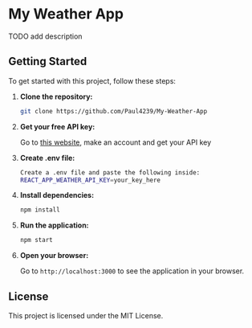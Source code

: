 # My Weather App

TODO add description

## Getting Started

To get started with this project, follow these steps:

1. **Clone the repository:**

   ```sh
   git clone https://github.com/Paul4239/My-Weather-App
   ```

2. **Get your free API key:**

   Go to [this website](https://www.visualcrossing.com/), make an account and get your API key

3. **Create .env file:**

   ```sh
   Create a .env file and paste the following inside:
   REACT_APP_WEATHER_API_KEY=your_key_here
   ```

4. **Install dependencies:**

   ```sh
   npm install
   ```

5. **Run the application:**

   ```sh
   npm start
   ```

6. **Open your browser:**

   Go to `http://localhost:3000` to see the application in your browser.

## License

This project is licensed under the MIT License.
